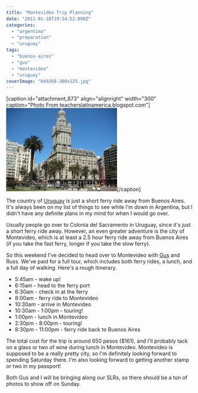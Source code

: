 ```yaml
---
title: "Montevideo Trip Planning"
date: "2011-01-18T19:54:52.000Z"
categories: 
  - "argentina"
  - "preparation"
  - "uruguay"
tags: 
  - "buenos-aires"
  - "gus"
  - "montevideo"
  - "uruguay"
coverImage: "049268-300x225.jpg"
---
```


\[caption id="attachment\_873" align="alignright" width="300" caption="Photo From teacherslatinamerica.blogspot.com"\][![](images/049268-300x225.jpg "Montevideo")](http://www.migratorynerd.com/wordpress/wp-content/uploads/2011/01/049268.jpg)\[/caption\]

The country of [Uruguay](http://en.wikipedia.org/wiki/Uruguay) is just a short ferry ride away from Buenos Aires. It's always been on my list of things to see while I'm down in Argentina, but I didn't have any definite plans in my mind for when I would go over.

Usually people go over to Colonia del Sacramento in Uruguay, since it's just a short ferry ride away. However, an even greater adventure is the city of Montevideo, which is at least a 2.5 hour ferry ride away from Buenos Aires (if you take the fast ferry, longer if you take the slow ferry).

So this weekend I've decided to head over to Montevideo with [Gus](http://gusfosarolli.com/2011/01/buenos-aires-2011-day-5-8/) and Russ. We've paid for a full tour, which includes both ferry rides, a lunch, and a full day of walking. Here's a rough itinerary.

- 5:45am - wake up!
- 6:15am - head to the ferry port
- 6:30am - check in at the ferry
- 8:00am - ferry ride to Montevideo
- 10:30am - arrive in Montevideo
- 10:30am - 1:00pm - touring!
- 1:00pm - lunch in Montevideo
- 2:30pm - 8:00pm - touring!
- 8:30pm - 11:00pm - ferry ride back to Buenos Aires

The total cost for the trip is around 650 pesos ($161), and I'll probably tack on a glass or two of wine during lunch in Montevideo. Montevideo is supposed to be a really pretty city, so I'm definitely looking forward to spending Saturday there. I'm also looking forward to getting another stamp or two in my passport!

Both Gus and I will be bringing along our SLRs, so there should be a ton of photos to show off on Sunday.
